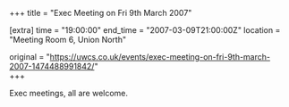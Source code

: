 +++
title = "Exec Meeting on Fri 9th March 2007"

[extra]
time = "19:00:00"
end_time = "2007-03-09T21:00:00Z"
location = "Meeting Room 6, Union North"

original = "https://uwcs.co.uk/events/exec-meeting-on-fri-9th-march-2007-1474488991842/"    
+++

Exec meetings, all are welcome.

